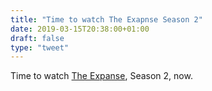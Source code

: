 ```yaml
---
title: "Time to watch The Exapnse Season 2"
date: 2019-03-15T20:38:00+01:00
draft: false
type: "tweet"
---
```


Time to watch [The Expanse](https://en.wikipedia.org/wiki/The%5FExpanse%5F(TV%5Fseries)), Season 2, now.
